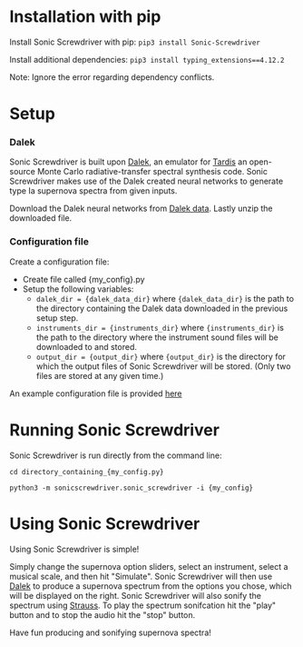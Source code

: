 # Installation with pip

Install Sonic Screwdriver with pip:
`pip3 install Sonic-Screwdriver`

Install additional dependencies:
`pip3 install typing_extensions==4.12.2`

Note: Ignore the error regarding dependency conflicts.


# Setup

### Dalek
Sonic Screwdriver is built upon [Dalek](https://iopscience.iop.org/article/10.3847/2041-8213/abeb1b),
an emulator for [Tardis](https://tardis-sn.github.io/tardis/) an open-source Monte Carlo radiative-transfer spectral synthesis code.
Sonic Screwdriver makes use of the Dalek created neural networks to generate
type Ia supernova spectra from given inputs.

Download the Dalek neural networks from [Dalek data](https://drive.google.com/drive/folders/1DfY7GcQ6TSNBLighvct0uRPMCpMLTfs-).
Lastly unzip the downloaded file.


### Configuration file
Create a configuration file:

- Create file called {my_config}.py
- Setup the following variables:
    - `dalek_dir = {dalek_data_dir}` where `{dalek_data_dir}` is the path to the directory containing the Dalek data downloaded in the previous setup step.
    - `instruments_dir = {instruments_dir}` where `{instruments_dir}` is the path to the directory where the instrument sound files will be downloaded to and stored.
    - `output_dir = {output_dir}` where `{output_dir}` is the directory for which the output files of Sonic Screwdriver will be stored. (Only two files are stored at any given time.)

An example configuration file is provided [here](https://github.com/HarryAddison/Sonic-Screwdriver/blob/main/examples/example_config.py)


# Running Sonic Screwdriver

Sonic Screwdriver is run directly from the command line:

`cd directory_containing_{my_config.py}`

`python3 -m sonicscrewdriver.sonic_screwdriver -i {my_config}`


# Using Sonic Screwdriver

Using Sonic Screwdriver is simple! 

Simply change the supernova option sliders, select an instrument, select a musical scale, and then hit "Simulate".
Sonic Screwdriver will then use [Dalek](https://iopscience.iop.org/article/10.3847/2041-8213/abeb1b) to
produce a supernova spectrum from the options you chose, which will be
displayed on the right. Sonic Screwdriver will also sonify the spectrum using
[Strauss](https://github.com/james-trayford/strauss/). To play the spectrum sonifcation hit the "play" button and to stop the audio hit the "stop" button.

Have fun producing and sonifying supernova spectra!




